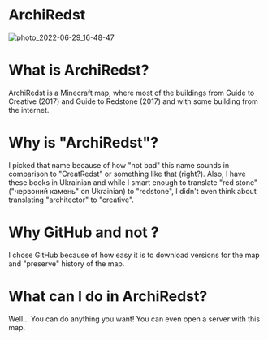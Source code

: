 # ArchiRedst

![photo_2022-06-29_16-48-47](https://user-images.githubusercontent.com/67635528/176486567-ebdbdc7b-0814-4e6f-a662-f19b93b6853c.jpg)

# What is ArchiRedst?
ArchiRedst is a Minecraft map, where most of the buildings from Guide to Creative (2017) and Guide to Redstone (2017) and with some building from the internet.

# Why is "ArchiRedst"?
I picked that name because of how "not bad" this name sounds in comparison to "CreatRedst" or something like that (right?). Also, I have these books in Ukrainian and while I smart enough to translate "red stone" ("червоний камень" on Ukrainian) to "redstone", I didn't even think about translating "architector" to "creative".

# Why GitHub and not <insert here any Minecraft maps website>?
I chose GitHub because of how easy it is to download versions for the map and "preserve" history of the map.

# What can I do in ArchiRedst?
Well... You can do anything you want! You can even open a server with this map.
